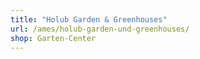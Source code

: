 ```yaml
---
title: "Holub Garden & Greenhouses"
url: /ames/holub-garden-und-greenhouses/
shop: Garten-Center
---
```

